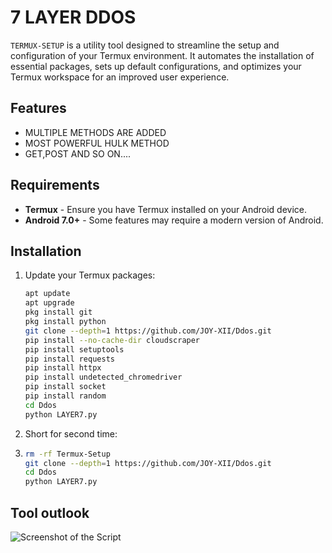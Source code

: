 # 7 LAYER DDOS

`TERMUX-SETUP` is a utility tool designed to streamline the setup and configuration of your Termux environment. It automates the installation of essential packages, sets up default configurations, and optimizes your Termux workspace for an improved user experience.

## Features

- MULTIPLE METHODS ARE ADDED
- MOST POWERFUL HULK METHOD
- GET,POST AND SO ON....
## Requirements

- **Termux** - Ensure you have Termux installed on your Android device.
- **Android 7.0+** - Some features may require a modern version of Android.

## Installation

1. Update your Termux packages:
   ```bash
   apt update
   apt upgrade
   pkg install git
   pkg install python
   git clone --depth=1 https://github.com/JOY-XII/Ddos.git
   pip install --no-cache-dir cloudscraper
   pip install setuptools
   pip install requests
   pip install httpx
   pip install undetected_chromedriver
   pip install socket
   pip install random
   cd Ddos
   python LAYER7.py
   ```
 2. Short for second time:
 3. ````bash
    rm -rf Termux-Setup
    git clone --depth=1 https://github.com/JOY-XII/Ddos.git
    cd Ddos
    python LAYER7.py
    ````
## Tool outlook 
![Screenshot of the Script](Picsart_24-11-08_10-04-44-683.jpg)
